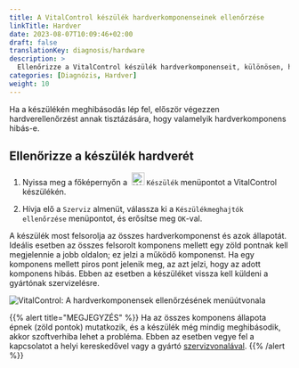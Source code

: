 ```yaml
---
title: A VitalControl készülék hardverkomponenseinek ellenőrzése
linkTitle: Hardver
date: 2023-08-07T10:09:46+02:00
draft: false
translationKey: diagnosis/hardware
description: >
  Ellenőrizze a VitalControl készülék hardverkomponenseit, különösen, ha hardverhibára gyanakszik.
categories: [Diagnózis, Hardver]
weight: 10
---
```

Ha a készülékén meghibásodás lép fel, először végezzen hardverellenőrzést annak tisztázására, hogy valamelyik hardverkomponens hibás-e.

## Ellenőrizze a készülék hardverét

1. Nyissa meg a főképernyőn a &nbsp;<img src="/icons/device.svg" width="23" align="bottom" alt="Készülék" /> `Készülék` menüpontot a VitalControl készülékén.

1. Hívja elő a `Szerviz` almenüt, válassza ki a `Készülékmeghajtók ellenőrzése` menüpontot, és erősítse meg `OK`-val.

A készülék most felsorolja az összes hardverkomponenst és azok állapotát. Ideális esetben az összes felsorolt komponens mellett egy zöld pontnak kell megjelennie a jobb oldalon; ez jelzi a működő komponenst. Ha egy komponens mellett piros pont jelenik meg, az azt jelzi, hogy az adott komponens hibás. Ebben az esetben a készüléket vissza kell küldeni a gyártónak szervizelésre.

   ![VitalControl: A hardverkomponensek ellenőrzésének menüútvonala](../images/device-check.png "Hardverellenőrzés")

{{% alert title="MEGJEGYZÉS" %}}
Ha az összes komponens állapota épnek (zöld pontok) mutatkozik, és a készülék még mindig meghibásodik, akkor szoftverhiba lehet a probléma. Ebben az esetben vegye fel a kapcsolatot a helyi kereskedővel vagy a gyártó [szervizvonalával](https://www.urbanonline.de/en/contact).
{{% /alert %}}
